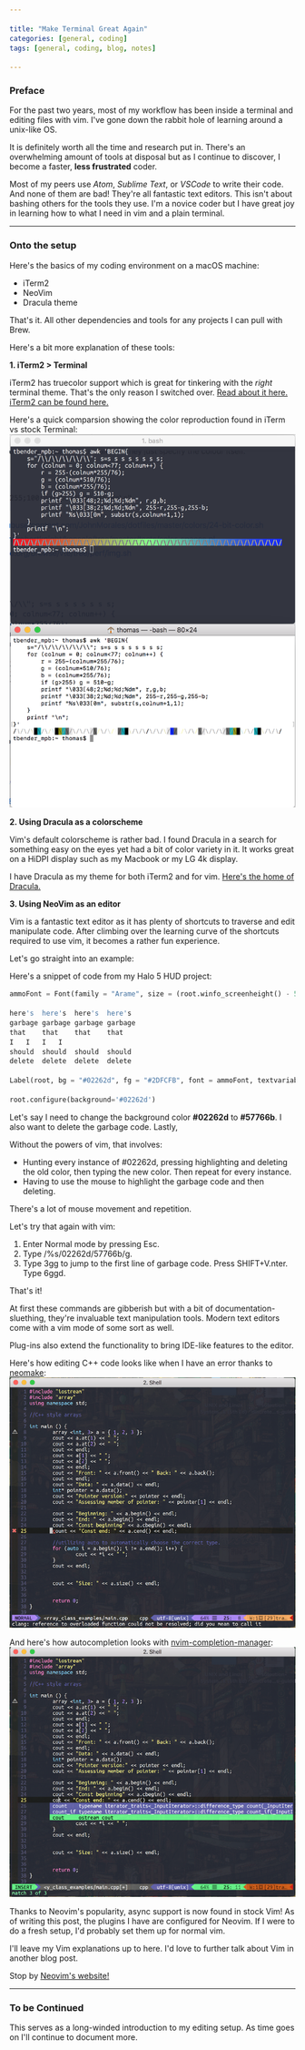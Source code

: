 ```yaml
---

title: "Make Terminal Great Again"
categories: [general, coding]
tags: [general, coding, blog, notes]

---
```

### Preface

For the past two years, most of my workflow has been inside a terminal and editing files with vim. I've gone down the rabbit hole of learning around a unix-like OS.

It is definitely worth all the time and research put in. There's an overwhelming amount of tools at disposal but as I continue to discover, I become a faster, **less frustrated** coder.

Most of my peers use *Atom*, *Sublime Text*, or *VSCode* to write their code. And none of them are bad! They're all fantastic text editors. This isn't about bashing others for the tools they use. I'm a novice coder but I have great joy in learning how to what I need in vim and a plain terminal.


---
### Onto the setup

Here's the basics of my coding environment on a macOS machine:
 - iTerm2
 - NeoVim
 - Dracula theme
 
That's it. All other dependencies and tools for any projects I can pull with Brew.

Here's a bit more explanation of these tools:

**1. iTerm2 > Terminal**

iTerm2 has truecolor support which is great for tinkering with the *right* terminal theme. That's the only reason I switched over.
[Read about it here.](https://gist.github.com/XVilka/8346728)
[iTerm2 can be found here.](http://www.iterm2.com)

Here's a quick comparsion showing the color reproduction found in iTerm vs stock Terminal:
![Neomake](/assets/images/2018-03-27-make-terminal-great-again/image1.png)

**2. Using Dracula as a colorscheme**

Vim's default colorscheme is rather bad. I found Dracula in a search for something easy on the eyes yet had a bit of color variety in it. It works great on a HiDPI display such as my Macbook or my LG 4k display.


I have Dracula as my theme for both iTerm2 and for vim.
[Here's the home of Dracula.](https://draculatheme.com)

**3. Using NeoVim as an editor**

Vim is a fantastic text editor as it has plenty of shortcuts to traverse and edit manipulate code. After climbing over the learning curve of the shortcuts required to use vim, it becomes a rather fun experience.

Let's go straight into an example:

Here's a snippet of code from my Halo 5 HUD project:

```python
ammoFont = Font(family = "Arame", size = (root.winfo_screenheight() - 50))

here's	here's	here's	here's
garbage	garbage garbage garbage
that	that	that	that
I	I	I	I	
should	should	should	should
delete	delete	delete	delete

Label(root, bg = "#02262d", fg = "#2DFCFB", font = ammoFont, textvariable=ammoVar).pack(fill="none", expand=True)

root.configure(background='#02262d')
```

Let's say I need to change the background color **#02262d** to **#57766b**. I also want to delete the garbage code. Lastly,

Without the powers of vim, that involves:
- Hunting every instance of #02262d, pressing highlighting and deleting the old color, then typing the new color. Then repeat for every instance.
- Having to use the mouse to highlight the garbage code and then deleting.

There's a lot of mouse movement and repetition.

Let's try that again with vim:
1. Enter Normal mode by pressing Esc.
2. Type /%s/02262d/57766b/g.
3. Type 3gg to jump to the first line of garbage code. Press SHIFT+V.nter. Type 6ggd.

That's it!

At first these commands are gibberish but with a bit of documentation-sluething, they're invaluable text manipulation tools. Modern text editors come with a vim mode of some sort as well.

Plug-ins also extend the functionality to bring IDE-like features to the editor.

Here's how editing C++ code looks like when I have an error thanks to [neomake](https://github.com/neomake/neomake):
![Neomake](/assets/images/2018-03-27-make-terminal-great-again/image3.png)

And here's how autocompletion looks with [nvim-completion-manager](https://github.com/roxma/nvim-completion-manager):
![autocomplete](/assets/images/2018-03-27-make-terminal-great-again/image4.png)


Thanks to Neovim's popularity, async support is now found in stock Vim! As of writing this post, the plugins I have are configured for Neovim. If I were to do a fresh setup, I'd probably set them up for normal vim.

I'll leave my Vim explanations up to here. I'd love to further talk about Vim in another blog post.

Stop by [Neovim's website!](https://neovim.io/)

---
### To be Continued

This serves as a long-winded introduction to my editing setup. As time goes on I'll continue to document more.
